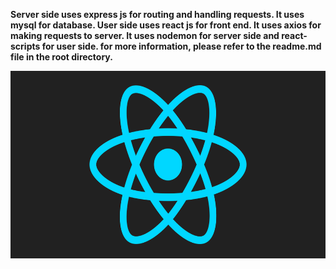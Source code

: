 <b>Server side uses express js for routing and handling requests. It uses mysql for database. 
<b>User side uses react js for front end. It uses axios for making requests to server.
<b>It uses nodemon for server side and react-scripts for user side.
for more information, please refer to the readme.md file in the root directory.
<p align="center">
<img src="./resources-readme/react.gif" width="700px" height="300px"> 
</p>